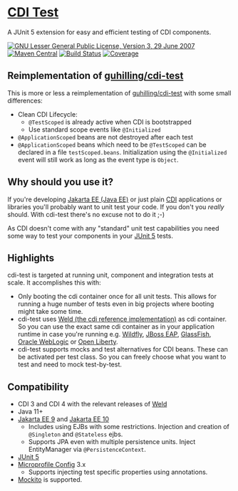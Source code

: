 # [CDI Test](https://jonasrutishauser.github.io/cdi-test/)

A JUnit 5 extension for easy and efficient testing of CDI components.

[![GNU Lesser General Public License, Version 3, 29 June 2007](https://img.shields.io/github/license/jonasrutishauser/cdi-test.svg?label=License)](http://www.gnu.org/licenses/lgpl-3.0.txt)
[![Maven Central](https://img.shields.io/maven-central/v/com.github.jonasrutishauser/cdi-test-api.svg?label=Maven%20Central)](http://search.maven.org/#search%7Cga%7C1%7Cg%3A%22com.github.jonasrutishauser%22%20a%3A%22cdi-test-api%22)
[![Build Status](https://img.shields.io/github/actions/workflow/status/jonasrutishauser/cdi-test/ci.yml.svg?label=Build)](https://github.com/jonasrutishauser/cdi-test/actions)
[![Coverage](https://img.shields.io/codecov/c/github/jonasrutishauser/cdi-test/master.svg?label=Coverage)](https://codecov.io/gh/jonasrutishauser/cdi-test)

## Reimplementation of [guhilling/cdi-test](https://github.com/guhilling/cdi-test/)
This is more or less a reimplementation of [guhilling/cdi-test](https://github.com/guhilling/cdi-test/) with some small differences:

- Clean CDI Lifecycle:
    - `@TestScoped` is already active when CDI is bootstrapped
    - Use standard scope events like `@Initialized`
- `@ApplicationScoped` beans are not destroyed after each test
- `@ApplicationScoped` beans which need to be `@TestScoped` can be declared in a file `testScoped.beans`.
  Initialization using the `@Initialized` event will still work as long as the event type is `Object`.

## Why should you use it?

If you're developing  [Jakarta EE (Java EE)](https://jakarta.ee) or just plain [CDI](http://weld.cdi-spec.org)
applications or libraries you'll probably want to unit test your code. If you don't you _really_ should.
With cdi-test there's no excuse not to do it ;-)

As CDI doesn't come with any "standard" unit test capabilities you need some way to test your components in your
[JUnit 5](https://junit.org/junit5/) tests.

## Highlights

cdi-test is targeted at running unit, component and integration tests at scale. It accomplishes this with:
- Only booting the cdi container once for all unit tests. This allows for running a huge number of tests even 
  in big projects where booting might take some time.
- cdi-test uses [Weld (the cdi reference implementation)](http://weld.cdi-spec.org) as cdi container. So you can 
  use the exact same cdi container as in your application runtime in case you're running e.g.
  [Wildfly](https://www.wildfly.org),
  [JBoss EAP](https://www.redhat.com/en/technologies/jboss-middleware/application-platform),
  [GlassFish](https://javaee.github.io/glassfish/),
  [Oracle WebLogic](https://www.oracle.com/middleware/technologies/weblogic.html) or
  [Open Liberty](https://openliberty.io/).
- cdi-test supports mocks and test alternatives for CDI beans. These can be activated per test class. So you can 
  freely choose what you want to test and need to mock test-by-test.

## Compatibility

- CDI 3 and CDI 4 with the relevant releases of [Weld](http://weld.cdi-spec.org)
- Java 11+
- [Jakarta EE 9](https://jakarta.ee/release/9/)
  and [Jakarta EE 10](https://jakarta.ee/release/10/)
  - Includes using EJBs with some restrictions. Injection and creation of ``@Singleton`` and ``@Stateless`` ejbs.
  - Supports JPA even with multiple persistence units. Inject EntityManager via ``@PersistenceContext``.
- [JUnit 5](https://junit.org/junit5/)
- [Microprofile Config](https://github.com/eclipse/microprofile-config) 3.x
  - Supports injecting test specific properties using annotations.
- [Mockito](https://site.mockito.org) is supported.
